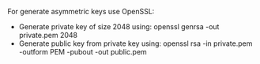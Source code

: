 For generate asymmetric keys use OpenSSL:
<ul>
 <li>Generate private key of size 2048 using: openssl genrsa -out private.pem 2048</li>
 <li>Generate public key from private key using: openssl rsa -in private.pem -outform PEM -pubout -out public.pem</li>
</ul>
